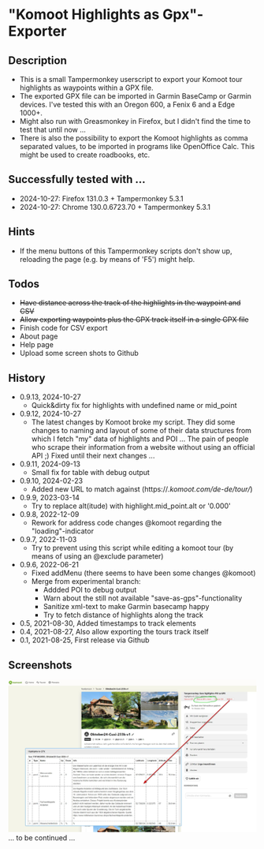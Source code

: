 # "Komoot Highlights as Gpx"-Exporter

## Description
* This is a small Tampermonkey userscript to export your Komoot tour highlights as waypoints within a GPX file. 
* The exported GPX file can be imported in Garmin BaseCamp or Garmin devices. I've tested this with an Oregon 600, a Fenix 6 and a Edge 1000+.
* Might also run with Greasmonkey in Firefox, but I didn't find the time to test that until now ...
* There is also the possibility to export the Komoot highlights as comma separated values, to be imported in programs like OpenOffice Calc. This might be used to create roadbooks, etc.

## Successfully tested with ...
- 2024-10-27: Firefox 131.0.3 + Tampermonkey 5.3.1
- 2024-10-27: Chrome 130.0.6723.70 + Tampermonkey 5.3.1

## Hints
- If the menu buttons of this Tampermonkey scripts don't show up,
reloading the page (e.g. by means of 'F5') might help.

## Todos
* ~~Have distance across the track of the highlights in the waypoint and CSV~~
* ~~Allow exporting waypoints plus the GPX track itself in a single GPX file~~
* Finish code for CSV export
* About page
* Help page
* Upload some screen shots to Github

## History
* 0.9.13, 2024-10-27
   * Quick&dirty fix for highlights with undefined name or mid_point
* 0.9.12, 2024-10-27
   * The latest changes by Komoot broke my script. They did some changes to naming and layout of
some of their data structures from which I fetch "my" data of highlights and POI ... 
The pain of people who scrape their information from a website without using an official API ;) 
Fixed until their next changes ...
* 0.9.11, 2024-09-13
   * Small fix for table with debug output
* 0.9.10, 2024-02-23
  * Added new URL to match against (https://*.komoot.com/de-de/tour/*)
* 0.9.9, 2023-03-14
  * Try to replace alt(itude) with highlight.mid_point.alt or '0.000'
* 0.9.8, 2022-12-09
  * Rework for address code changes @komoot regarding the "loading"-indicator
* 0.9.7, 2022-11-03
  * Try to prevent using this script while editing a komoot tour (by means of using an @exclude parameter)
* 0.9.6, 2022-06-21
  * Fixed addMenu (there seems to have been some changes @komoot)
  * Merge from experimental branch:
    * Addded POI to debug output
    * Warn about the still not available "save-as-gps"-functionality
    * Sanitize xml-text to make Garmin basecamp happy
    * Try to fetch distance of highlights along the track
* 0.5, 2021-08-30, Added timestamps to track elements
* 0.4, 2021-08-27, Also allow exporting the tours track itself
* 0.1, 2021-08-25, First release via Github

## Screenshots
![Screenshot ...](https://github.com/fjungclaus/KomootHighlightsAsGpxExporter/blob/bc8e36551a1e349eac6e18240b329c3711d335b7/2024-10-27%2016_06_51-2024-10-27%2015_21_39-Oktober24-Cuxi-233k-v1%20_%20Fahrradtour%20_%20Komoot.jpg)
... to be continued ...
